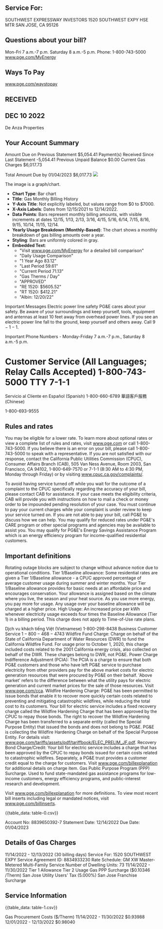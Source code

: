 ## Service For:

SOUTHWEST EXPRESSWAY INVESTORS 1520 SOUTHWEST EXPY
HSE MTR
SAN JOSE, CA 95126

## Questions about your bill?

Mon-Fri 7 a.m.-7 p.m.
Saturday 8 a.m.-5 p.m.
Phone: 1-800-743-5000
www.pge.com/MyEnergy

## Ways To Pay

www.pge.com/waystopay

## RECEIVED

## DEC 10 2022

De Anza Properties

## Your Account Summary

Amount Due on Previous Statement \$5,054.41
Payment(s) Received Since Last Statement -5,054.41
Previous Unpaid Balance \$0.00
Current Gas Charges \$6,017.73

Total Amount Due by 01/04/2023 \$6,017.73
![](images/img-0.jpeg)

The image is a graph/chart.

- **Chart Type**: Bar chart
- **Title**: Gas Monthly Billing History
- **Y-Axis Title**: Not explicitly labeled, but values range from $0 to $7000.
- **X-Axis Labels**: Dates from 12/15/2021 to 12/14/2022.
- **Data Points**: Bars represent monthly billing amounts, with visible increments at dates 12/15, 1/13, 2/13, 3/16, 4/15, 5/16, 6/14, 7/15, 8/16, 9/15, 10/14, 11/15, 12/14.
- **Yearly Usage Breakdown (Monthly-Based)**: The chart shows a monthly breakdown of gas billing amounts over a year.
- **Styling**: Bars are uniformly colored in gray.
- **Embedded Text**: 
  - "Visit www.pge.com/MyEnergy for a detailed bill comparison"
  - "Daily Usage Comparison"
  - "1 Year Ago 83.12"
  - "Last Period 59.61"
  - "Current Period 71.13"
  - "Gas Therms / Day"
  - "APPROVED"
  - "RE 1520: $5605.52"
  - "RT 1520: $412.21"
  - "Albin: 12/20/22"

Important Messages
Electric power line safety PG\&E cares about your safety. Be aware of your surroundings and keep yourself, tools, equipment and antennas at least 10 feet away from overhead power lines. If you see an electric power line fall to the ground, keep yourself and others away. Call $9-1-1$.

Important Phone Numbers - Monday-Friday 7 a.m.-7 p.m., Saturday 8 a.m.-5 p.m.

# Customer Service (All Languages; Relay Calls Accepted) 1-800-743-5000 TTY 7-1-1 

Servicio al Cliente en Español (Spanish) 1-800-660-6789
華語客戶服務 (Chinese)

1-800-693-9555

## Rules and rates

You may be eligible for a lower rate. To learn more about optional rates or view a complete list of rules and rates, visit www.pge.com or call 1-800-743-5000.
If you believe there is an error on your bill, please call 1-800-743-5000 to speak with a representative. If you are not satisfied with our response, contact the California Public Utilities Commission (CPUC), Consumer Affairs Branch (CAB), 505 Van Ness Avenue, Room 2003, San Francisco, CA 94102, 1-800-649-7570 or 7-1-1 (8:30 AM to 4:30 PM, Monday through Friday) or by visiting www.cpuc.ca.gov/complaints/.

To avoid having service turned off while you wait for the outcome of a complaint to the CPUC specifically regarding the accuracy of your bill, please contact CAB for assistance. If your case meets the eligibility criteria, CAB will provide you with instructions on how to mail a check or money order to be impounded pending resolution of your case. You must continue to pay your current charges while your complaint is under review to keep your service turned on.
If you are not able to pay your bill, call PG\&E to discuss how we can help. You may qualify for reduced rates under PG\&E's CARE program or other special programs and agencies may be available to assist you. You may qualify for PG\&E's Energy Savings Assistance Program which is an energy efficiency program for income-qualified residential customers.

## Important definitions

Rotating outage blocks are subject to change without advance notice due to operational conditions.
Tier 1/Baseline allowance: Some residential rates are given a Tier 1/Baseline allowance - a CPUC approved percentage of average customer usage during summer and winter months. Your Tier 1/Baseline allowance provides for basic needs at an affordable price and encourages conservation. Your allowance is assigned based on the climate where you live, the season and your heat source. As you use more energy, you pay more for usage. Any usage over your baseline allowance will be charged at a higher price.
High Usage: An increased price per kWh whenever electricity usage exceeds four times the Baseline Allowance (Tier 1) in a billing period. This charge does not apply to Time-of-Use rate plans.

Djch vu khách tiếng Việt (Vietnamese) 1-800-298-8438
Business Customer Service
$1-800-468-4743$
Wildfire Fund Charge: Charge on behalf of the State of California Department of Water Resources (DWR) to fund the California Wildfire Fund. For usage prior to October 1, 2020, this charge included costs related to the 2001 California energy crisis, also collected on behalf of the DWR. These charges belong to DWR, not PG\&E.
Power Charge Indifference Adjustment (PCIA): The PCIA is a charge to ensure that both PG\&E customers and those who have left PG\&E service to purchase electricity from other providers pay for the above market costs for electric generation resources that were procured by PG\&E on their behalf. 'Above market' refers to the difference between what the utility pays for electric generation and current market prices for the sale of those resources. Visit www.pge.com/cca.
Wildfire Hardening Charge: PG\&E has been permitted to issue bonds that enable it to recover more quickly certain costs related to preventing and mitigating catastrophic wildfires, while reducing the total cost to its customers. Your bill for electric service includes a fixed recovery charge called the Wildfire Hardening Charge that has been approved by the CPUC to repay those bonds. The right to recover the Wildfire Hardening Charge has been transferred to a separate entity (called the Special Purpose Entity) that issued the bonds and does not belong to PG\&E. PG\&E is collecting the Wildfire Hardening Charge on behalf of the Special Purpose Entity. For details visit: www.pge.com/tariffs/assets/pdf/tariffbook/ELEC_PRELIM_JF.pdf.
Recovery Bond Charge/Credit: Your bill for electric service includes a charge that has been approved by the CPUC to repay bonds issued for certain costs related to catastrophic wildfires. Separately, a PG\&E trust provides a customer credit equal to the charge for customers. Visit www.pge.com/billexplanation for additional details on charge item.
Gas Public Purpose Program (PPP) Surcharge. Used to fund state-mandated gas assistance programs for low-income customers, energy efficiency programs, and public-interest research and development.

Visit www.pge.com/billexplanation for more definitions. To view most recent bill inserts including legal or mandated notices, visit www.pge.com/billinserts.

{{table_data: table-0.csv}}

Account No: 8839650392-7 Statement Date: 12/14/2022 Due Date: 01/04/2023

## Details of Gas Charges

11/14/2022 - 12/13/2022 (30 billing days)
Service For: 1520 SOUTHWEST EXPY
Service Agreement ID: 8834933230
Rate Schedule: GM XW Master-Metered Multi-Family Service
Number of Dwelling Units: 73
11/14/2022 - 11/30/2022
Tier 1 Allowance
Tier 2 Usage
Gas PPP Surcharge (\$0.10346 /Therm)
San Jose Utility Users' Tax (5.000\%)
San Jose Franchise Surcharge

## Service Information

{{table_data: table-1.csv}}

Gas Procurement Costs (\$/Therm)
11/14/2022 - 11/30/2022
\$0.93988
12/01/2022 - 12/13/2022
\$0.98040



